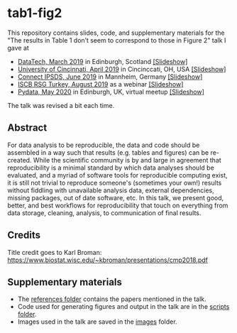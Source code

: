 # tab1-fig2

This repository contains slides, code, and supplementary materials for the "The results in Table 1 don’t seem to correspond to those in Figure 2" talk I gave at 

- [DataTech, March 2019](/01-datatech) in Edinburgh, Scotland [[Slideshow]](https://speakerdeck.com/minecr/the-results-in-table-1-dont-seem-to-correspond-to-those-in-figure-2)
- [University of Cincinnati, April 2019](/02-uoc) in Cincinccati, OH, USA [[Slideshow]](https://speakerdeck.com/minecr/the-results-in-table-1-dont-seem-to-correspond-to-those-in-figure-2-396059fb-b854-4763-b3fb-e799f76286da) 
- [Connect IPSDS, June 2019](/03-connect) in Mannheim, Germany [[Slideshow]](https://speakerdeck.com/minecr/the-results-in-table-1-dont-seem-to-correspond-to-those-in-figure-2-765bc747-3eb3-48ec-9a56-83e1156a6e3) 
- [ISCB RSG Turkey, August 2019](/04-iscb-rsg) as a webinar [[Slideshow]](https://speakerdeck.com/minecr/the-results-in-table-1-dont-seem-to-correspond-to-those-in-figure-2-427452c9-ca4f-4e35-b911-590e6c577430) 
- [Pydata, May 2020](/05-pydata) in Edinburgh, UK, virtual meetup [[Slideshow]](https://speakerdeck.com/minecr/the-results-in-table-1-dont-seem-to-correspond-to-those-in-figure-2-pydata)

The talk was revised a bit each time.

## Abstract

For data analysis to be reproducible, the data and code should be assembled in a way such that results (e.g. tables and figures) can be re-created. While the scientific community is by and large in agreement that reproducibility is a minimal standard by which data analyses should be evaluated, and a myriad of software tools for reproducible computing exist, it is still not trivial to reproduce someone's (sometimes your own!) results without fiddling with unavailable analysis data, external dependencies, missing packages, out of date software, etc. In this talk, we present good, better, and best workflows for reproducibility that touch on everything from data storage, cleaning, analysis, to communication of final results.

## Credits

Title credit goes to Karl Broman: https://www.biostat.wisc.edu/~kbroman/presentations/cmp2018.pdf

## Supplementary materials

- The [references folder](/references) contains the papers mentioned in the talk.
- Code used for generating figures and output in the talk are in the [scripts folder](/scripts).
- Images used in the talk are saved in the [images](/images) folder.
